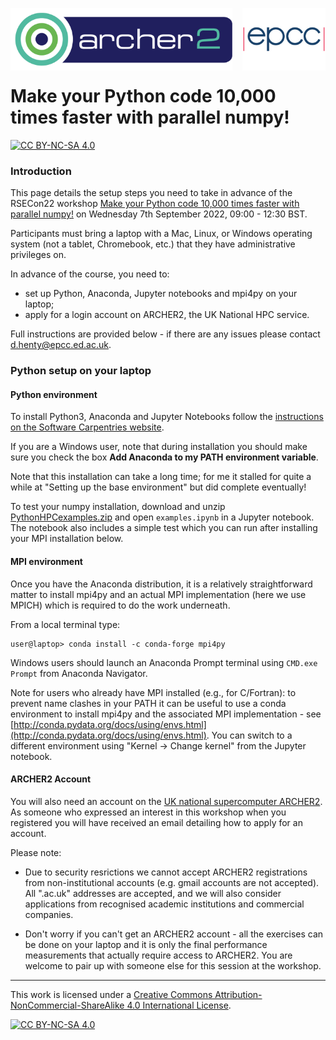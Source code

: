 <img src="./images/Archer2_logo.png" width="355" height="100"
align="left"> <img src="./images/epcc_logo.jpg" align="right"
width="133" height="100">

<br /><br /><br /><br /><br />

# Make your Python code 10,000 times faster with parallel numpy!

[![CC BY-NC-SA 4.0][cc-by-nc-sa-shield]][cc-by-nc-sa]

<h3>Introduction</h3>

This page details the setup steps you need to take in advance of the
RSECon22 workshop [Make your Python code 10,000 times faster with
parallel
numpy!](https://virtual.oxfordabstracts.com/#/event/3101/submission/103)
on Wednesday 7th September 2022, 09:00 - 12:30 BST.

Participants must bring a laptop with a Mac, Linux, or Windows
operating system (not a tablet, Chromebook, etc.) that they have
administrative privileges on.

In advance of the course, you need to:

  * set up Python, Anaconda, Jupyter notebooks and mpi4py on your laptop;
  * apply for a login account on ARCHER2, the UK National HPC service.

Full instructions are provided below - if there are any issues please
contact [d.henty@epcc.ed.ac.uk](mailto:d.henty@epcc.ed.ac.uk).

<h3>Python setup on your laptop</h3>

<h4>Python environment</h4>

To install Python3, Anaconda and Jupyter Notebooks follow the
[instructions on the Software Carpentries
website](https://swcarpentry.github.io/python-novice-inflammation/setup.html).

If you are a Windows user, note that during installation you should
make sure you check the box **Add Anaconda to my PATH environment
variable**.

Note that this installation can take a long time; for me it stalled
for quite a while at "Setting up the base environment" but did
complete eventually!

To test your numpy installation, download and unzip
[PythonHPCexamples.zip](https://github.com/davidhenty/PythonHPCprep/raw/master/PythonHPCexamples.zip)
and open `examples.ipynb` in a Jupyter notebook. The notebook also
includes a simple test which you can run after installing your MPI
installation below.

<h4>MPI environment</h4>

Once you have the Anaconda distribution, it is a relatively
straightforward matter to install mpi4py and an actual MPI
implementation (here we use MPICH) which is required to do the
work underneath.

From a local terminal type:
````
user@laptop> conda install -c conda-forge mpi4py
````

Windows users should launch an Anaconda Prompt terminal using `CMD.exe
Prompt` from Anaconda Navigator.

Note for users who already have MPI installed (e.g., for C/Fortran):
to prevent name clashes in your PATH it can be useful to use a conda
environment to install mpi4py and the associated MPI implementation -
see
[http://conda.pydata.org/docs/using/envs.html](http://conda.pydata.org/docs/using/envs.html). You
can switch to a different environment using "Kernel -> Change kernel"
from the Jupyter notebook.

<h4>ARCHER2 Account</h4>

You will also need an account on the [UK national supercomputer
ARCHER2](https://www.archer2.ac.uk/). As someone who expressed an
interest in this workshop when you registered you will have received
an email detailing how to apply for an account.

Please note:

  * Due to security resrictions we cannot accept ARCHER2 registrations
    from non-institutional accounts (e.g. gmail accounts are not
    accepted). All ".ac.uk" addresses are accepted, and we will also
    consider applications from recognised academic institutions and
    commercial companies.

  * Don't worry if you can't get an ARCHER2 account - all the
    exercises can be done on your laptop and it is only the final
    performance measurements that actually require access to
    ARCHER2. You are welcome to pair up with someone else for this
    session at the workshop.
  
---

This work is licensed under a
[Creative Commons Attribution-NonCommercial-ShareAlike 4.0 International License][cc-by-nc-sa].

[cc-by-nc-sa]: http://creativecommons.org/licenses/by-nc-sa/4.0/
[cc-by-nc-sa-image]: https://licensebuttons.net/l/by-nc-sa/4.0/88x31.png
[cc-by-nc-sa-shield]: https://img.shields.io/badge/License-CC%20BY--NC--SA%204.0-lightgrey.svg

[![CC BY-NC-SA 4.0][cc-by-nc-sa-image]][cc-by-nc-sa]



